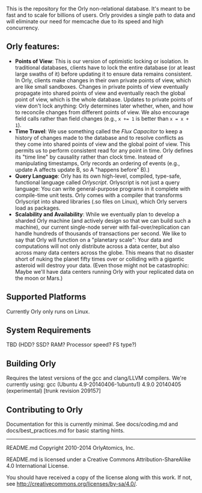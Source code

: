 This is the repository for the Orly non-relational database. It's meant to be fast and to scale for billions of users.  Orly provides a single path to data and will eliminate our need for memcache due to its speed and high concurrency.

## Orly features:

* **Points of View**: This is our version of optimistic locking or isolation. In traditional databases, clients have to lock the entire database (or at least large swaths of it) before updating it to ensure data remains consistent. In Orly, clients make changes in their own private points of view, which are like small sandboxes. Changes in private points of view eventually propagate into shared points of view and eventually reach the global point of view, which is the whole database. Updates to private points of view don't lock anything: Orly determines later whether, when, and how to reconcile changes from different points of view. We also encourage field calls rather than field changes (e.g., `x += 1` is better than `x = x + 1`).
* **Time Travel**: We use something called the _Flux Capacitor_ to keep a history of changes made to the database and to resolve conflicts as they come into shared points of view and the global point of view. This permits us to perform consistent read for any point in time. Orly defines its "time line" by causality rather than clock time. Instead of manipulating timestamps, Orly records an ordering of events (e.g., update A affects update B, so A "happens before" B).)
* **Query Language**: Orly has its own high-level, compiled, type-safe, functional language called _Orlyscript_. Orlyscript is not just a query language: You can write general-purpose programs in it complete with compile-time unit tests. Orly comes with a compiler that transforms Orlyscript into shared libraries (.so files on Linux), which Orly servers load as packages.
* **Scalability and Availability**: While we eventually plan to develop a sharded Orly machine (and actively design so that we can build such a machine), our current single-node server with fail-over/replication can handle hundreds of thousands of transactions per second. We like to say that Orly will function on a "planetary scale": Your data and computations will not only distribute across a data center, but also across many data centers across the globe. This means that no disaster short of nuking the planet fifty times over or colliding with a gigantic asteroid will destroy your data. (Even those might not be catastrophic: Maybe we'll have data centers running Orly with your replicated data on the moon or Mars.)

## Supported Platforms

Currently Orly only runs on Linux.

## System Requirements

TBD (HDD? SSD? RAM? Processor speed? FS type?)

## Building Orly

Requires the latest versions of the gcc and clang/LLVM compilers.
We're currently using: gcc (Ubuntu 4.9-20140406-1ubuntu1) 4.9.0 20140405 (experimental) [trunk revision 209157]

## Contributing to Orly

Documentation for this is currently minimal. See docs/coding.md and docs/best_practices.md for basic starting hints.

-----

README.md Copyright 2010-2014 OrlyAtomics, Inc.

README.md is licensed under a Creative Commons Attribution-ShareAlike 4.0 International License.

You should have received a copy of the license along with this work. If not, see <http://creativecommons.org/licenses/by-sa/4.0/>.
